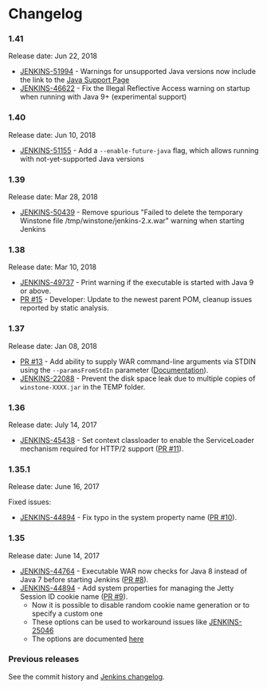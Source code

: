 Changelog
====

### 1.41

Release date: Jun 22, 2018

* [JENKINS-51994](https://issues.jenkins-ci.org/browse/JENKINS-51994) -
Warnings for unsupported Java versions now include the link to
the [Java Support Page](https://jenkins.io/redirect/java-support)
* [JENKINS-46622](https://issues.jenkins-ci.org/browse/JENKINS-46622) -
Fix the Illegal Reflective Access warning on startup when running
with Java 9+ (experimental support)

### 1.40

Release date: Jun 10, 2018

* [JENKINS-51155](https://issues.jenkins-ci.org/browse/JENKINS-51155) -
Add a `--enable-future-java` flag, which allows running with not-yet-supported Java versions

### 1.39

Release date: Mar 28, 2018

* [JENKINS-50439](https://issues.jenkins-ci.org/browse/JENKINS-50439) -
  Remove spurious "Failed to delete the temporary Winstone file /tmp/winstone/jenkins-2.x.war" warning when starting Jenkins

### 1.38

Release date: Mar 10, 2018

* [JENKINS-49737](https://issues.jenkins-ci.org/browse/JENKINS-49737) -
Print warning if the executable is started with Java 9 or above.
* [PR #15](https://github.com/jenkinsci/extras-executable-war/pull/15) -
Developer: Update to the newest parent POM, cleanup issues reported by static analysis.

### 1.37

Release date: Jan 08, 2018

* [PR #13](https://github.com/jenkinsci/extras-executable-war/pull/13) - 
Add ability to supply WAR command-line arguments via STDIN using the `--paramsFromStdIn` parameter
([Documentation](https://github.com/jenkinsci/extras-executable-war#parameters-from-stdin)).
* [JENKINS-22088](https://issues.jenkins-ci.org/browse/JENKINS-22088) -
Prevent the disk space leak due to multiple copies of `winstone-XXXX.jar` in the TEMP folder.

### 1.36

Release date: July 14, 2017

* [JENKINS-45438](https://issues.jenkins-ci.org/browse/JENKINS-45438) -
Set context classloader to enable the ServiceLoader mechanism required for HTTP/2 support
([PR #11](https://github.com/jenkinsci/extras-executable-war/pull/11)).

### 1.35.1

Release date: June 16, 2017

Fixed issues:

* [JENKINS-44894](https://issues.jenkins-ci.org/browse/JENKINS-44894) -
Fix typo in the system property name
([PR #10](https://github.com/jenkinsci/extras-executable-war/pull/10)).

### 1.35

Release date: June 14, 2017

* [JENKINS-44764](https://issues.jenkins-ci.org/browse/JENKINS-44764) -
Executable WAR now checks for Java 8 instead of Java 7 before starting Jenkins
([PR #8](https://github.com/jenkinsci/extras-executable-war/pull/8)).
* [JENKINS-44894](https://issues.jenkins-ci.org/browse/JENKINS-44894) -
Add system properties for managing the Jetty Session ID cookie name
([PR #9](https://github.com/jenkinsci/extras-executable-war/pull/9)).
  * Now it is possible to disable random cookie name generation or to specify a custom one
  * These options can be used to workaround issues like [JENKINS-25046](https://issues.jenkins-ci.org/browse/JENKINS-25046)
  * The options are documented [here](README.md#jetty-session-ids)

### Previous releases

See the commit history and [Jenkins changelog](http://jenkins-ci.org/changelog).
